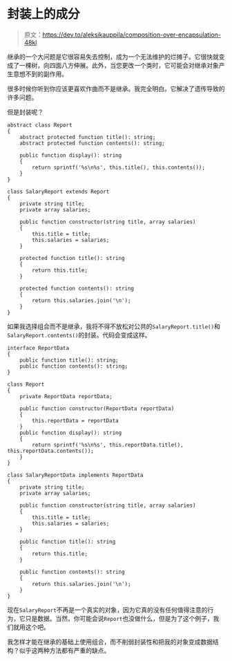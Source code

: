 # 封装上的成分

> 原文：<https://dev.to/aleksikauppila/composition-over-encapsulation-48kl>

继承的一个大问题是它很容易失去控制，成为一个无法维护的烂摊子。它很快就变成了一棵树，向四面八方伸展。此外，当您更改一个类时，它可能会对继承对象产生意想不到的副作用。

很多时候你听到你应该更喜欢作曲而不是继承。我完全明白。它解决了遗传导致的许多问题。

但是封装呢？

```
abstract class Report
{
    abstract protected function title(): string;
    abstract protected function contents(): string;

    public function display(): string
    {
        return sprintf('%s\n%s', this.title(), this.contents());
    }
}

class SalaryReport extends Report
{
    private string title;
    private array salaries;

    public function constructor(string title, array salaries)
    {
        this.title = title;
        this.salaries = salaries;
    }

    protected function title(): string
    {
        return this.title;
    }

    protected function contents(): string
    {
        return this.salaries.join('\n');
    }
} 
```

如果我选择组合而不是继承，我将不得不放松对公共的`SalaryReport.title()`和`SalaryReport.contents()`的封装。代码会变成这样。

```
interface ReportData
{
    public function title(): string;
    public function contents(): string;
}

class Report
{
    private ReportData reportData;

    public function constructor(ReportData reportData)
    {
        this.reportData = reportData
    }
    public function display(): string
    {
        return sprintf('%s\n%s', this.reportData.title(), this.reportData.contents());
    }
}

class SalaryReportData implements ReportData
{
    private string title;
    private array salaries;

    public function constructor(string title, array salaries)
    {
        this.title = title;
        this.salaries = salaries;
    }

    public function title(): string
    {
        return this.title;
    }

    public function contents(): string
    {
        return this.salaries.join('\n');
    }
} 
```

现在`SalaryReport`不再是一个真实的对象，因为它真的没有任何值得注意的行为，它只是数据。当然，你可能会说`Report`也没做什么，但是为了这个例子，我们就用这个吧。

我怎样才能在继承的基础上使用组合，而不削弱封装性和把我的对象变成数据结构？似乎这两种方法都有严重的缺点。